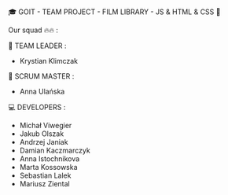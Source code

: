 🎓 GOIT - TEAM PROJECT - FILM LIBRARY - JS & HTML & CSS 🚀

Our squad 🔥🔥 :

  👑 TEAM LEADER :
  - Krystian Klimczak

  💬 SCRUM MASTER :
  - Anna Ulańska
  
  💻 DEVELOPERS :
  - Michał Viwegier
  - Jakub Olszak
  - Andrzej Janiak
  - Damian Kaczmarczyk
  - Anna Istochnikova
  - Marta Kossowska
  - Sebastian Lalek
  - Mariusz Ziental
